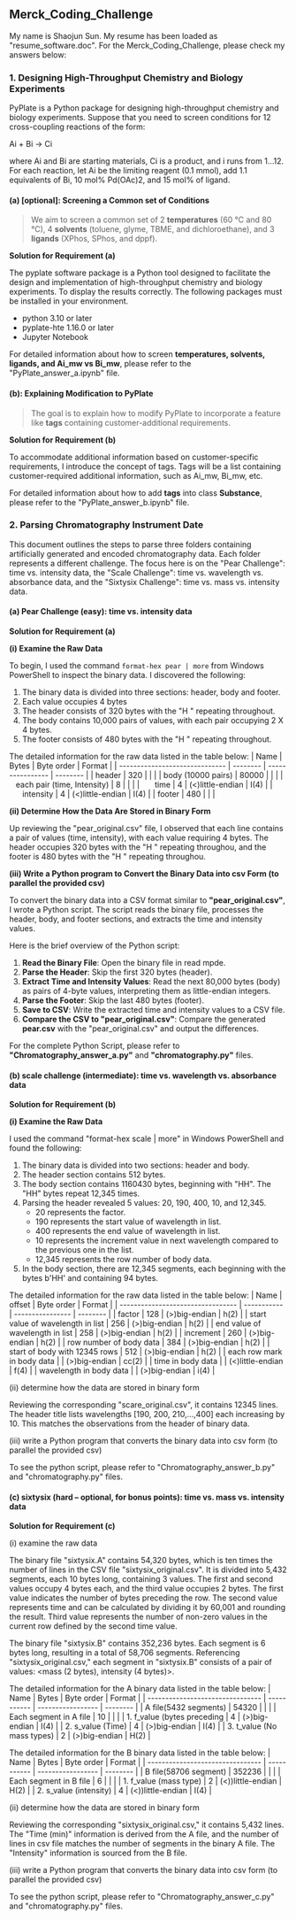 ## Merck_Coding_Challenge
My name is Shaojun Sun. My resume has been loaded as "resume_software.doc". For the Merck_Coding_Challenge, please check my answers below:
### 1. Designing High-Throughput Chemistry and Biology Experiments
PyPlate is a Python package for designing high-throughput chemistry and biology experiments. Suppose that you need to screen conditions for 12 cross-coupling reactions of the form:

Ai + Bi → Ci

where Ai and Bi are starting materials, Ci is a product, and i runs from 1…12.  For each reaction, let Ai be the limiting reagent (0.1 mmol), add 1.1 equivalents of Bi, 10 mol% Pd(OAc)2, and 15 mol% of ligand. 

#### (a) [optional]: Screening a Common set of Conditions
>We aim to screen a common set of 2 **temperatures** (60 °C and 80 °C), 4 **solvents** (toluene, glyme, TBME, and dichloroethane), and 3 **ligands** (XPhos, SPhos, and dppf). 

**Solution for Requirement (a)**

The pyplate software package is a Python tool designed to facilitate the design and implementation of high-throughput chemistry and biology experiments. To display the results correctly. The following packages must be installed in your environment. 
   - python 3.10 or later
   - pyplate-hte 1.16.0 or later
   - Jupyter Notebook

For detailed information about how to screen **temperatures, solvents, ligands, and Ai_mw vs Bi_mw**, please refer to the "PyPlate_answer_a.ipynb" file.

#### (b): Explaining Modification to PyPlate
>The goal is to explain how to modify PyPlate to incorporate a feature like **tags** containing customer-additional requirements.

**Solution for Requirement (b)**

To accommodate additional information based on customer-specific requirements, I introduce the concept of tags. Tags will be a list containing customer-required additional information, such as Ai_mw, Bi_mw, etc.

For detailed information about how to add **tags** into class **Substance**, please refer to the "PyPlate_answer_b.ipynb" file.

### 2. Parsing Chromatography Instrument Date
This document outlines the steps to parse three folders containing artificially generated and encoded chromatography data. Each folder represents a different challenge. The focus here is on the "Pear Challenge": time vs. intensity data, the "Scale Challenge": time vs. wavelength vs. absorbance data, and the "Sixtysix Challenge": time vs. mass vs. intensity data.

#### (a) Pear Challenge (easy): time vs. intensity data
**Solution for Requirement (a)**

**(i) Examine the Raw Data**

To begin, I used the command `format-hex pear | more` from Windows PowerShell to inspect the binary data. I discovered the following: 
1. The binary data is divided into three sections: header, body and footer.
2. Each value occupies 4 bytes
3. The header consists of 320 bytes with the "H   " repeating throughout.
4. The body contains 10,000 pairs of values, with each pair occupying 2 X 4 bytes.
5. The footer consists of 480 bytes with the "H   " repeating throughout.

The detailed information for the raw data listed in the table below:
| Name                           | Bytes    | Byte order       | Format   | 
| ------------------------------ | -------- | ---------------- | -------- |
| header                         | 320      |                  |          |
| body (10000 pairs)             | 80000    |                  |          |
| &nbsp;&nbsp;&nbsp;each pair (time, Intensity) | 8        |                  |          |
| &nbsp;&nbsp;&nbsp;&nbsp;&nbsp;&nbsp;time      | 4        | (<)little-endian | I(4)     |
| &nbsp;&nbsp;&nbsp;&nbsp;&nbsp;&nbsp;intensity | 4        | (<)little-endian | I(4)     |
| footer                         | 480      |                  |          |

**(ii) Determine How the Data Are Stored in Binary Form**

Up reviewing the "pear_original.csv" file, I observed that each line contains a pair of values (time, intensity), with each value requiring 4 bytes. The header occupies 320 bytes with the "H   " repeating throughou, and the footer is 480 bytes with the "H   " repeating throughou.

**(iii) Write a Python program to Convert the Binary Data into csv Form (to parallel the provided csv)**

To convert the binary data into a CSV format similar to **"pear_original.csv"**, I wrote a Python script. The script reads the binary file, processes the header, body, and footer sections, and extracts the time and intensity values.

Here is the brief overview of the Python script:
   1. **Read the Binary File**: Open the binary file in read mpde.
   2. **Parse the Header**: Skip the first 320 bytes (header).
   3. **Extract Time and Intensity Values**: Read the next 80,000 bytes (body) as pairs of 4-byte values, interpreting them as little-endian integers.
   4. **Parse the Footer**: Skip the last 480 bytes (footer).
   5. **Save to CSV**: Write the extracted time and intensity values to a CSV file.
   6. **Compare the CSV to "pear_original.csv"**: Compare the generated **pear.csv** with the "pear_original.csv" and output the differences.

For the complete Python Script, please refer to **"Chromatography_answer_a.py"** and **"chromatography.py"** files.

#### (b) scale challenge (intermediate): time vs. wavelength vs. absorbance data
**Solution for Requirement (b)**

**(i) Examine the Raw Data**

I used the command "format-hex scale | more" in Windows PowerShell and found the following:
1. The binary data is divided into two sections: header and body.
2. The header section contains 512 bytes.
3. The body section contains 1160430 bytes, beginning with "HH". The "HH" bytes repeat 12,345 times.
4. Parsing the header revealed 5 values: 20, 190, 400, 10, and 12,345.
   * 20 represents the factor.
   * 190 represents the start value of wavelength in list.
   * 400 represents the end value of wavelength in list.
   * 10 represents the increment value in next wavelength compared to the previous one in the list.
   * 12,345 represents the row number of body data.
5. In the body section, there are 12,345 segments, each beginning with the bytes b'HH' and containing 94 bytes.

The detailed information for the raw data listed in the table below:
| Name                              | offset      | Byte order       | Format   | 
| --------------------------------- | ----------- | ---------------- | -------- |
| factor                            | 128         | (>)big-endian    | h(2)     |
| start value of wavelength in list | 256         | (>)big-endian    | h(2)     |
| end value of wavelength in list   | 258         | (>)big-endian    | h(2)     |
| increment                         | 260         | (>)big-endian    | h(2)     |
| row number of body data           | 384         | (>)big-endian    | h(2)     |
| start of body with 12345 rows     | 512         | (>)big-endian    | h(2)     |
|    each row mark in body data     |             | (>)big-endian    | cc(2)    |
|    time in body data              |             | (<)little-endian | f(4)     |
|    wavelength in body data        |             | (>)big-endian    | i(4)     |

(ii) determine how the data are stored in binary form

Reviewing the corresponding "scare_original.csv", it contains 12345 lines. The header title lists wavelengths [190, 200, 210,...,400] each increasing by 10. This matches the observations from the header of binary data.

(iii) write a Python program that converts the binary data into csv form (to parallel the provided csv)

To see the python script, please refer to "Chromatography_answer_b.py" and "chromatography.py" files.

#### (c) sixtysix (hard – optional, for bonus points): time vs. mass vs. intensity data
**Solution for Requirement (c)**

(i) examine the raw data

The binary file "sixtysix.A" contains 54,320 bytes, which is ten times the number of lines in the CSV file "sixtysix_original.csv". It is divided into 5,432 segments, each 10 bytes long, containing 3 values. The first and second values occupy 4 bytes each, and the third value occupies 2 bytes. The first value indicates the number of bytes preceding the row. The second value represents time and can be calculated by dividing it by 60,001 and rounding the result. Third value represents the number of non-zero values in the current row defined by the second time value.

The binary file "sixtysix.B" contains 352,236 bytes. Each segment is 6 bytes long, resulting in a total of 58,706 segments. Referencing "sixtysix_original.csv," each segment in "sixtysix.B" consists of a pair of values: <mass (2 bytes), intensity (4 bytes)>.

The detailed information for the A binary data listed in the table below:
| Name                             | Bytes       | Byte order        | Format   | 
| -------------------------------- | ----------- | ----------------- | -------- |
| A file(5432 segments)            | 54320       |                   |          |
| Each segment in A file           | 10          |                   |          |
|    1.  f_value (bytes preceding  | 4           | (>)big-endian     | I(4)     |
|    2.  s_value (Time)            | 4           | (>)big-endian     | I(4)     |
|    3.  t_value (No mass types)   | 2           | (>)big-endian     | H(2)     |

The detailed information for the B binary data listed in the table below:
| Name                             | Bytes       | Byte order        | Format   | 
| -------------------------------- | ----------- | ----------------- | -------- |
| B file(58706 segment)            | 352236      |                   |          |
| Each segment in B file           | 6           |                   |          |
|    1.  f_value (mass type)       | 2           | (<))little-endian | H(2)     |
|    2.  s_value (intensity)       | 4           | (<))little-endian | I(4)     |


(ii) determine how the data are stored in binary form

Reviewing the corresponding "sixtysix_original.csv," it contains 5,432 lines. The "Time (min)" information is derived from the A file, and the number of lines in csv file matches the number of segments in the binary A file. The "Intensity" information is sourced from the B file.

(iii) write a Python program that converts the binary data into csv form (to parallel the provided csv)

To see the python script, please refer to "Chromatography_answer_c.py" and "chromatography.py" files.
